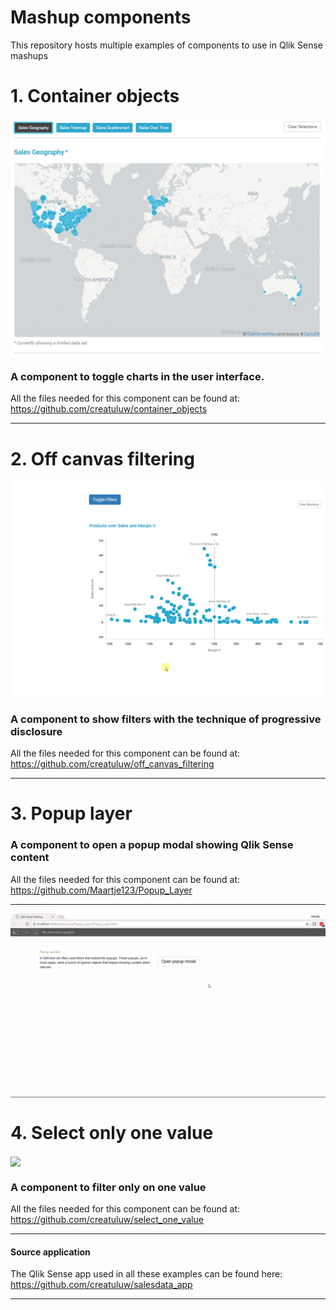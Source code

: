 # Mashup components
This repository hosts multiple examples of components to use in Qlik Sense mashups

# 1. Container objects
<img src="https://raw.githubusercontent.com/creatuluw/container_objects/master/example.gif" align="center" width="600" />

### A component to toggle charts in the user interface.
All the files needed for this component can be found at: https://github.com/creatuluw/container_objects
<hr />

# 2. Off canvas filtering
<img src="https://raw.githubusercontent.com/creatuluw/off_canvas_filtering/master/example.gif" align="center" width="600" />

### A component to show filters with the technique of progressive disclosure
All the files needed for this component can be found at: https://github.com/creatuluw/off_canvas_filtering
<hr />

# 3. Popup layer
### A component to open a popup modal showing Qlik Sense content
All the files needed for this component can be found at: https://github.com/Maartje123/Popup_Layer
<hr />
<img src="https://github.com/Maartje123/Popup_Layer/blob/Popup_Layer/Popup_Layer.gif" align="center" width="600" />

# 4. Select only one value
<img src="https://raw.githubusercontent.com/creatuluw/select_one_value/master/example.gif" align="center" width="600" />

### A component to filter only on one value
All the files needed for this component can be found at: https://github.com/creatuluw/select_one_value
<hr />

#### Source application
The Qlik Sense app used in all these examples can be found here:
https://github.com/creatuluw/salesdata_app
<hr />
